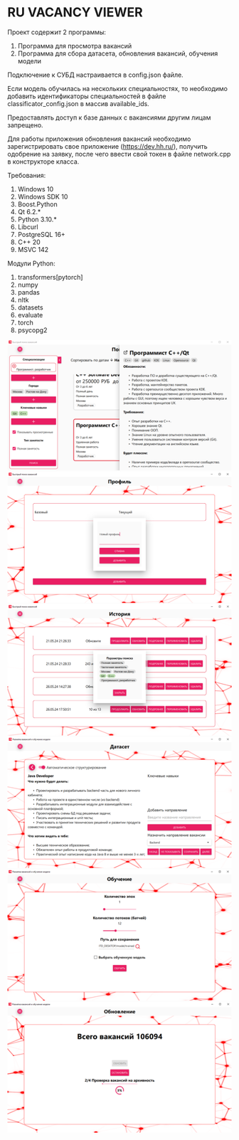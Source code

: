 # RU VACANCY VIEWER
Проект содержит 2 программы:

1) Программа для просмотра вакансий
2) Программа для сбора датасета, обновления вакансий, обучения модели

Подключение к СУБД настраивается в config.json файле.

Если модель обучилась на нескольких специальностях, то необходимо добавить идентификаторы специальностей в файле classificator_config.json в массив available_ids.

Предоставлять доступ к базе данных с вакансиями другим лицам запрещено.

Для работы приложения обновления вакансий необходимо зарегистрировать свое приложение (https://dev.hh.ru/), получить одобрение на заявку, после чего ввести свой токен в файле network.cpp в конструкторе класса.

Требования:

1) Windows 10
2) Windows SDK 10
3) Boost.Python
4) Qt 6.2.*
5) Python 3.10.*
6) Libcurl
7) PostgreSQL 16+
8) C++ 20
9) MSVC 142

Модули Python:

1) transformers[pytorch]
2) numpy
3) pandas
4) nltk
5) datasets
6) evaluate
7) torch
8) psycopg2

![Поиск](https://github.com/KOJIMEISTER/RU_VACANCY_VIEWER/blob/main/preview/search.png)
![Проифль](https://github.com/KOJIMEISTER/RU_VACANCY_VIEWER/blob/main/preview/profile.png)
![История](https://github.com/KOJIMEISTER/RU_VACANCY_VIEWER/blob/main/preview/history.png)
![Сбор датасета](https://github.com/KOJIMEISTER/RU_VACANCY_VIEWER/blob/main/preview/dataset.png)
![Обучение](https://github.com/KOJIMEISTER/RU_VACANCY_VIEWER/blob/main/preview/train.png)
![Обновление вакансий](https://github.com/KOJIMEISTER/RU_VACANCY_VIEWER/blob/main/preview/refresh.png)
